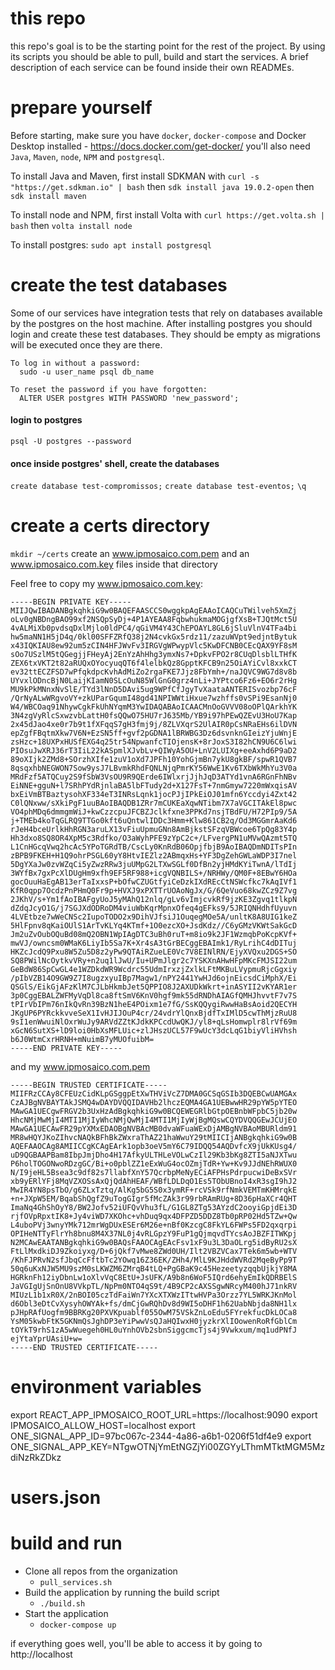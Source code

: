 # this repo
this repo's goal is to be the starting point for the rest of the project. By using its scripts you should be able to pull, build and start the services. A brief description of each service can be found inside their own READMEs.

# prepare yourself

Before starting, make sure you have `docker`, `docker-compose` and Docker Desktop installed - https://docs.docker.com/get-docker/
you'll also need `Java`, `Maven`, `node`, `NPM` and `postgresql`.

To install Java and Maven, first install SDKMAN with `curl -s "https://get.sdkman.io" | bash`
then `sdk install java 19.0.2-open`
then `sdk install maven`

To install node and NPM, first install Volta with `curl https://get.volta.sh | bash`
then `volta install node`

To install postgres: `sudo apt install postgresql`

# create the test databases

Some of our services have integration tests that rely on databases available by the postgres on the host machine. After installing postgres you should login and create these test databases. They should be empty as migrations will be executed once they are there.

```
To log in without a password:
  sudo -u user_name psql db_name

To reset the password if you have forgotten:
  ALTER USER postgres WITH PASSWORD 'new_password';
```

#### login to postgres
`psql -U postgres --password`

#### once inside postgres' shell, create the databases
`create database test-compromissos;`
`create database test-eventos;`
`\q`

# create a certs directory
`mkdir ~/certs`
create an www.ipmosaico.com.pem and an www.ipmosaico.com.key files inside that directory

Feel free to copy my www.ipmosaico.com.key:

```
-----BEGIN PRIVATE KEY-----
MIIJQwIBADANBgkqhkiG9w0BAQEFAASCCS0wggkpAgEAAoICAQCuTWilveh5XmZj
oLv0gNBDngBAO99xf2NSQpSyDj+4P1AYEAA8FqbwhukmaMOGjgfXsB+TJQtMct5U
4vALMiXb0pvdsqDxlMjlo0ldPC4/qGiVM4Y43ChEPOAYL8GL6jSluVlnV4TFa4bi
hw5maNN1H5jD4q/0kl00SFFZRfQ38j2N4cvkGx5rdz11/zazuWVpt9edjntBytuk
x43IQKIAU8ew92um5zCIN4HFJWvFv3IRGVgWPwypVlc5KwDFCNB0CEcQAX9YF8sM
sOo7USzlM5tQGegjjFHeyAj2EnYzAhHhg3ymxNs7+DpkvFPO2r8CUqDlsblLTHfK
ZEX6txVKT2t82aRUQxOYocyuqQT6f4lelbkQz8GpptKFCB9n25OiAYiCvl8xxkCT
ev32ttECZFSD7wPfqkdpcKvhAdMiZo2rgaFKE7Jjz8FbYmh+/naJQVC9WG7d8v8b
UYvxlODncBjN0LaijKIamN0SLcOuN85WlGnG0grz4nLi+JYPtco6Fz6+EO6r2rHg
MU9kPkMNnxNvSlE/TYd3lNnD5DAvi5ug9WPfCfJgyTvXaataANTERISvozbp76cF
/QrNyALwWRgvoVY+zkUParGqumI48gd41NPIWWtiHxue7wzhffs0vSPi9EsanNj0
W4/WBCOaq91NhywCgkFkUhNYqmM3YwIDAQABAoICAACMnOoGVVV08oOPlQArkhYK
3N4zgVyRlcSxwzvbLattH0fsQQwO75HU7rJ635Mb/YB9i97hPEwQZEvU3HoU7Kap
2x45dJao4xe0r7b9t1fXFqqS7gH3fmj9j/8ZLVXqrS2UlAIR0pCsNRaEHs6ilDVN
epZgfFBqtmXkw7V6N+EzSN5ff+gvf2pGDNA1lBRWBG3Dz6dsvnknGIeizYjuWnjE
zsHzc+18UXPxHUSfEXG4q25tr54NpwanfcTIOjensK+8rJoxS3I82hCN9U6C6lwi
PIOsuJwXRJ36rT3IiL22kASpmlXJvbLv+QIWyA5OU+LnV2LUIXg+eeAxhd6P9aD2
89oXIjk2ZMd8+SOrzhXIfe1zuV1oXd7JPFh10YohGjmBn7ykU8gkBF/spwR1QVB7
8qsqxhbNEGWON7Sow9ysJ7LBvmkRhdFQNLNjqPmrKY56WwE1Kv6TXbWkMhYu3V0a
MRdFzf5ATQCuy2S9fSbW3VsOU9R9QErde6IWlxrjJjhJqD3ATYd1vnA6RGnFhNBv
EiNNE+gguN+l7SRhPYdRjnlaBA5lbFTudy2d+X127FsT+7nmGmyw7220mWxqisAV
bxEiVmBTBaztysohXF334eT3INRsLqnk1jocPJjIPkEiOJ01mfn6Yccdyi4Zxt42
C0lQNxww/sXkiPgF1uuBAoIBAQDB1ZRr7mCUKEaXqwNTibm7X7aVGCITAkEl8pwc
VO4phMDq6dmmgmWiJ+kwCzzcpuJFCBZJclkfxne3PPKd7nsjTBdFU/H72PIp9/5A
j+TMEb4koTqGLRQ9TTGo0kft6uQntwlIDDc3Hmm+Klw861CB2q/Od3MGGmrAaKd6
rJeH4bceUrlkHhRGN3aruLX13vFiuUpmuGNn8AmBjkstSFzqVBWcoe6TpQg83Y4p
Hh3dxo8SQ8OR4XpM5c3Rdfko/O3aWyhPFE9zYpC2c+/LFvergPN1uMVwQAzmt5TQ
L1CnHGcqVwq2hcAc5YPoTGRdTB/CscLy0KnRdB06OpjfbjB9AoIBAQDmNDITsPIn
zBPB9FKEH+H1Q9ohrPSGL60yY8HtvIEZlz2ABmqxHs+YF3DgZehGWLaWDP3I7nel
5DgYXaJw0zvWZqCi5yZwzRRw3juUMpG2LTXwSGLf0DfBn2yjHMdKYiTwnA/lTdIj
3WYfBx7gxPcXlDUgHm9xfh9EF5RF988+icgVQNBILS+/NRHWy/QM0F+8EBwY6HOa
gocOuuHaEgAB13erTaIxxsP+bOfwCZUGtfyiCeDzkIXdREcCtNSWcfkc7kAqIVf1
KfR0qpp7OcdzPnPHmQ0Fr9p+HVXJ9xPXTTrUOAoNgJx/G/6QeVuo68kwZCz9Z7vg
2JKhV/s+Ym1fAoIBAFgyUoJ5yMAhQ12nlq/gLv6vImjcvkRf9jzKE3Zgvq1tlkpN
dZdqJcyO1G/j7SGJXdODRoDM4viuWbKqrMpnxOfeq4gEFks9/5JRIQNHdhfUyuvn
4LVEtbze7wWeCNSc2IupoTODO2x9DihVJfsiJ1OuqegMOe5A/unltK8A8UIG1keZ
5HlFpnv8qKaiOUlS1ArTvKLYq4KTmf+1O0ezcXO+JsdKdz//C6yGMzVKWtSakGcD
Jm2uZvOubOQuBd08mQ2OBN1WpIAgDTC3uBh0ruT+m8io9k2JF1WzmqbPoKcpKVf+
mwVJ/owncsm0WMaK6LiyIb5Sa7K+Xr4sA3tGrBECggEBAImk1/RyLrihC4dDITuj
HKZcJcdQ9Pxu8W5Zu5D8z2yPw9QTAiRZueLE0Vc7V8EINlRN/EjyXVQxu2DGS+SO
SQ8PWilNcOytkvVRy+n2uq1lJwU/Iu+UPmJlgr2c7YSKXnAHwHFpMKcFMJSI22um
GeBdW86SpCwGL4e1WZDkdWR9Wcdrc55UdmIrxzjZxlkLFtMKBuLVypmuRjcGgxiy
/pIbVZB14O9GW9Z7I8ugzxyuIBp7Magw1/nPY2441YwHJd6ojnEicsdCiMphX/Ei
QSGlS/EikGjAFzKlM7CJLbHkmbJet5QPPIO8J2AXUDkWkrt+inASYII2vKYAR1er
3p0CggEBALZWFMyVqDl8ca8ftSmV6KnV0hgf9mk55dRNDhAIAGfQMHJhvvtF7v7S
tPIrVbIPm76nIkQvRn39BzN1heE4POixm1e7fG/SsKQQygiRwwHaBsAoid2QECYH
JKgUP6PYRckkvveSeX1IvHJIJOuP4cr/24vdrYlQnxBjdfTxIMlD5cwThMjzRuU8
9sI1enWwuiNlOxrWuJy9ARVdZZtKJdkKPCcdUwQKJ/yl8+qLsHomwplr8lrVf69m
xGcN6SutXS+lD9loi0HbXsMFLUic+zlJHszUCL57F9wUcY3dcLqG1biyVliHVhsh
b6J0WtmCxrHRNH+mNuimB7yMUOfuibM=
-----END PRIVATE KEY-----
```

and my www.ipmosaico.com.pem

```
-----BEGIN TRUSTED CERTIFICATE-----
MIIFRzCCAy8CFEUzCidKLpGSggpEtXwTHViVcZ7DMA0GCSqGSIb3DQEBCwUAMGAx
CzAJBgNVBAYTAkJSMQ4wDAYDVQQIDAVHb2lhczEQMA4GA1UEBwwHR29pYW5pYTEO
MAwGA1UECgwFRGV2b3UxHzAdBgkqhkiG9w0BCQEWEGRlbGtpOEBnbWFpbC5jb20w
HhcNMjMwMjI4MTI1MjIyWhcNMjQwMjI4MTI1MjIyWjBgMQswCQYDVQQGEwJCUjEO
MAwGA1UECAwFR29pYXMxEDAOBgNVBAcMB0dvaWFuaWExDjAMBgNVBAoMBURldm91
MR8wHQYJKoZIhvcNAQkBFhBkZWxraThAZ21haWwuY29tMIICIjANBgkqhkiG9w0B
AQEFAAOCAg8AMIICCgKCAgEArk1opb3oeV5mY6C79IDQQ54AQDvfcX9jUkKUsg4/
uD9QGBAAPBam8IbpJmjDho4H17AfkyULTHLeVOLwCzIl29Kb3bKg8ZTI5aNJXTwu
P6holTOGONwoRDzgGC/Bi+o0pblZZ1eExWuG4ocOZmjTdR+Yw+Kv9JJdNEhRWUX0
N/I9jeHL5Bsea3c9df82s7llabfXnY57QcrbpMeNyECiAFPHsPdrpucwiDeBxSVr
xb9yERlYFj8MqVZXOSsAxQjQdAhHEAF/WBfLDLDqO1Es5TObUBnoI4xR3sgI9hJ2
MwIR4YN8psTbO/g6ZLxTztq/AlKg5bG5S0x3ymRF+rcVSk9rfNmkVEMTmKHMrqkE
+n+JXpW5EM/BqabShQgfZ9uTogGIgr5fMcZAk3r99rbRAmRUg+8D36pHaXCr4QHT
ImaNq4GhShOyY8/BW2Jofv52iUFQvVhu3fL/G1GL8ZTg53AYzdC2ooyiGpjdEi3D
rjfOVpRpxtIK8+Jy4viWD7XKOhc+vhDuq9qx4DFPZD5DDZ8Tb0pRP02Hd5TZw+Qw
L4uboPVj3wnyYMk712mrWgDUxESEr6M26e+nBf0KzcgC8FkYL6FWPs5FD2qxqrpi
OPIHeNTTyFlrYh8bnu8M4X37NL0j4vRLGpzY9FuP1gQjmqvdTYcsAoJBZFITWKpj
N2MCAwEAATANBgkqhkiG9w0BAQsFAAOCAgEAcFsv1xF9u3L3DaOLrg5idByRU2sX
FtLlMxdkiDJ9Zkoiyxg/D+6jQkf7vMwe8ZWd0UH/Ilt2VBZVCax7Tek6m5wb+WTV
/KhFJPRvN2sfJbqCcFftbTc2YOwq16Z36EK/ZHh4/MlL9KJHddWVRd2MqeByPp9T
50q6uKxNJW5MU9szM0sLKWZM6ZMrqB4tLQ+PgGBaK9c45HezeetyzqqbUjkjY8MA
HGRknFh12iyDbnLw1oXlvVqC8EtU+JsUFK/A9b8n6WoF5IQrd6ehyEmIkQDRBElS
JaVGIgUjSnOnU8VVkpTL/NpPm0NTO4qS9t/4B9CP2cAXSSgwNRcyM400hJ71nkRV
MIUzL1b1xR0X/2nBOI05czTdFaiWn7YXcXTXWzITtwHVPa3Orzz7YL5WRKJKnMol
d6Obl3eDtCvXysyhOWYAk+fs/dmCjGwRQhDv8d9WI5oDHF1h62UabNbjda8NH1lx
pJHpRAfUogfm9BBRKg20PXVKpuablf055OwM75VSkZnLoEdu5FYrekfucDkLOCa8
YsM05kwbFtK5GKNmQsJghDP3eYiPwwVsQJaHQIwxH0jyzkrXlIOowenRoRfGblCm
tOYkT9rhS1zA5wWuegeh0HL0uYnhOVb2sbnSiggcmcTjs4j9Vwkxum/mq1udPNfJ
ejYtaYprUAsiU+w=
-----END TRUSTED CERTIFICATE-----
```

# environment variables
export REACT_APP_IPMOSAICO_ROOT_URL=https://localhost:9090
export IPMOSAICO_ALLOW_HOST=localhost
export ONE_SIGNAL_APP_ID=97bc067c-2344-4a86-a6b1-0206f51df4e9
export ONE_SIGNAL_APP_KEY=NTgwOTNjYmEtNGZjYi00ZGYyLThmMTktMGM5MzdiNzRkZDkz

# users.json


# build and run

- Clone all repos from the organization
  - `pull_services.sh`
- Build the application by running the build script
  - `./build.sh`
- Start the application
  - `docker-compose up`

if everything goes well, you'll be able to access it by going to http://localhost
